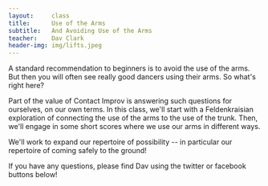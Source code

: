 ```yaml
---
layout:     class
title:      Use of the Arms
subtitle:   And Avoiding Use of the Arms
teacher:    Dav Clark
header-img: img/lifts.jpeg
---
```


A standard recommendation to beginners is to avoid the use of the arms. But then
you will often see really good dancers using their arms. So what's right here?

Part of the value of Contact Improv is answering such questions for ourselves,
on our own terms. In this class, we'll start with a Feldenkraisian exploration
of connecting the use of the arms to the use of the trunk. Then, we'll engage in
some short scores where we use our arms in different ways.

We'll work to expand our repertoire of possibility -- in particular our
repertoire of coming safely to the ground!

If you have any questions, please find Dav using the twitter or facebook buttons
below!
